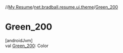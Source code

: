 //[My Resume](../../index.md)/[net.bradball.resume.ui.theme](index.md)/[Green_200](-green_200.md)

# Green_200

[androidJvm]\
val [Green_200](-green_200.md): Color
